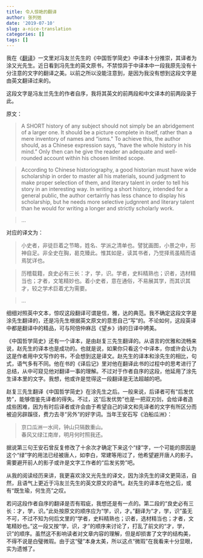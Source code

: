 ```yaml
---
title: 令人惊艳的翻译
author: 张列弛
date: '2019-07-10'
slug: a-nice-translation
categories: []
tags: []
---
```

我在《[翻译](https://www.liechi.org/cn/2017/03/translation/)》一文里对冯友兰先生的《中国哲学简史》中译本十分推崇，其译者为涂又光先生。近日看到冯先生的英文原书，不禁惊异于中译本中一段我原先没有十分注意的文字的翻译之美。以前之所以没能注意到，是因为我没有想到这段文字是由英文翻译过来的。    

这段文字是冯友兰先生的作者自序，我将其英文的前两段和中文译本的前两段录于此。  

原文：

> A SHORT history of any subject should not simply be an abridgement of a larger one. It should be a picture complete in itself, rather than a mere inventory of names and “isms." To achieve this, the author should, as a Chinese expression says, “have the whole history in his mind.” Only then can he give the reader an adequate and well-rounded account within his chosen limited scope. 

> According to Chinese historiography, a good historian must have wide scholarship in order to master all his materials, sound judgment to make proper selection of them, and literary talent in order to tell his story in an interesting way. In writing a short history, intended for a general public, the author certairrly has less chance to display his scholarship, but he needs more selective judgnrent and literary talent than he would for writing a longer and strictly scholarly work.  

> ...

对应的译文为：  

> 小史者，非徒巨着之节略，姓名、学派之清单也。譬犹画图，小景之中，形神自足。非全史在胸，曷克臻此。惟其如是，读其书者，乃觉择焉虽精而语焉犹详也。　

> 历稽载籍，良史必有三长：才，学，识。学者，史料精熟也；识者，选材精当也；才者，文笔精妙也。着小史者，意在通俗，不易展其学，而其识其才，较之学术巨着尤为需要。 

> ...

细细对照英中文本，惊叹这段翻译可谓是信，雅，达的典范。我不确定这段文字是涂先生翻译的，还是冯先生根据英文原文的意思自己“写”的。不论如何，这段英译中都是翻译中的精品，可与阿倍仲麻吕《望乡》诗的日译中娉美。  

《中国哲学简史》还有一个译本，是由赵复三先生翻译的。从语言的优雅和流畅来说，赵先生的译本也是成功的。也就是说，如果你只看这个中译本，你或许会认为这是作者用中文写作的书，不会想到这是译文。赵先生的译本和涂先生的相比，句式，语气多有不同。他在书的《译后记》里对他在翻译此书的过程中的思考进行了总结，从中可窥见他对翻译一事的理解。不过对于作者自序的这段，他延用了涂先生译本里的文字。我想，他或许是觉得这一段翻译是无法超越的吧。   

赵复三先生翻译《中国哲学简史》在涂先生之后。一般来说，后译者可有“后发优势”，能够借鉴先译者的得失。不过，这“后发优势”也是一把双刃剑，会给译者造成些困难，因为有时后译者或许会由于希望自己的译文和先译者的文字有所区分而被迫另辟蹊径，费力去寻“另外”的好字词。当年王安石写《泊船瓜洲》：  

> 京口瓜洲一水间，钟山只隔数重山。  
春风又绿江南岸，明月何时照我还。  

据说第三句王安石曾反复修改了十余次才确定下来这个“绿”字，一个可能的原因是这个“绿”字的用法已经被唐人，如李白，常建等用过了，他希望避开唐人的影子。需要避开前人的影子或许是文字工作者的“后发劣势”吧。   

从我的阅读经历来讲，我更喜欢涂又光先生的译文，因为涂先生的译文更简洁，自然，且语气上更近于冯友兰先生的英文原文的语气。赵先生的译本在他之后，或有“既生瑜，何生亮”之叹。  

若问这段作者自序的翻译是否有瑕疵，我想还是有一点的。第二段的“良史必有三长：才，学，识。”此处按原文的顺序应为“学，识，才。”翻译为“才，学，识”虽无不可，不过不知为何后文里的“学者，史料精熟也；识者，选材精当也；才者，文笔精妙也。”这一段又按“学，识，才”的顺序来讨论了，打乱了前文的“才，学，识”的顺序。虽然这不影响读者对文章内容的理解，但是却损害了文字的结构美，不得不说是白璧微瑕。由于这“璧”本身太美，所以这点“微瑕”在我看来十分显眼，实为遗憾了。  

















